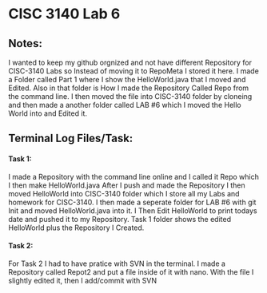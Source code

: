 # CISC 3140 Lab 6

## Notes: 
I wanted to keep my github orgnized and not have different Repository for CISC-3140 Labs so Instead of moving it to RepoMeta I stored it here.
I made a Folder called Part 1 where I show the HelloWorld.java that I moved and Edited. Also in that folder is 
How I made the Repository Called Repo from the command line.
I then moved the file into CISC-3140 folder by cloneing and then made a another folder called LAB #6 which I moved the Hello World into and Edited it. 



## Terminal Log Files/Task:

#### Task 1:
I made a Repository with the command line online and I called it Repo which I then make HelloWorld.java
After I push and made the Repository I then moved HelloWorld into CISC-3140 folder which I store all my Labs and homework for CISC-3140. I then made a seperate folder for LAB #6 with git Init and moved HelloWorld.java into it. I Then Edit HelloWorld to print todays date and pushed it to my Repository. Task 1 folder shows the edited HelloWorld plus the Repository I Created.

#### Task 2:
For Task 2 I had to have pratice with SVN in the terminal. 
I made a Repository called Repot2 and put a file inside of it with nano.
With the file I slightly edited it, then I add/commit with SVN


